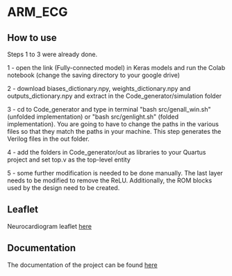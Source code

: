 # ARM_ECG
## How to use
Steps 1 to 3 were already done.

1 - open the link (Fully-connected model) in Keras models and run the Colab notebook (change the saving directory to your google drive)

2 - download biases_dictionary.npy, weights_dictionary.npy and outputs_dictionary.npy and extract in the Code_generator/simulation folder

3 - cd to Code_generator and type in terminal "bash src/genall_win.sh" (unfolded implementation) or "bash src/genlight.sh" (folded implementation). You are going to have to change the paths in the various files so that they match the paths in your machine. This step generates the Verilog files in the out folder.

4 - add the folders in Code_generator/out as libraries to your Quartus project and set top.v as the top-level entity
    
5 - some further modification is needed to be done manually. The last layer needs to be modified to remove the ReLU. Additionally, the ROM blocks used by the design need to be created.

## Leaflet 
Neurocardiogram leaflet [here](./leaflet/draft.pdf) 

## Documentation
The documentation of the project can be found [here](./Documentation)
